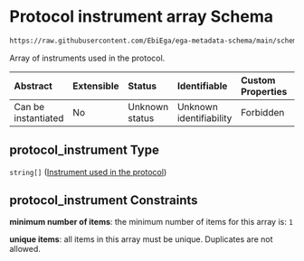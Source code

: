 # Protocol instrument array Schema

```txt
https://raw.githubusercontent.com/EbiEga/ega-metadata-schema/main/schemas/EGA.common-definitions.json#/definitions/protocols_object/properties/protocol_instrument
```

Array of instruments used in the protocol.

| Abstract            | Extensible | Status         | Identifiable            | Custom Properties | Additional Properties | Access Restrictions | Defined In                                                                                           |
| :------------------ | :--------- | :------------- | :---------------------- | :---------------- | :-------------------- | :------------------ | :--------------------------------------------------------------------------------------------------- |
| Can be instantiated | No         | Unknown status | Unknown identifiability | Forbidden         | Forbidden             | none                | [EGA.common-definitions.json\*](../../../schemas/EGA.common-definitions.json "open original schema") |

## protocol\_instrument Type

`string[]` ([Instrument used in the protocol](ega-12-definitions-ega-protocols-object-properties-protocol-instrument-array-instrument-used-in-the-protocol.md))

## protocol\_instrument Constraints

**minimum number of items**: the minimum number of items for this array is: `1`

**unique items**: all items in this array must be unique. Duplicates are not allowed.
